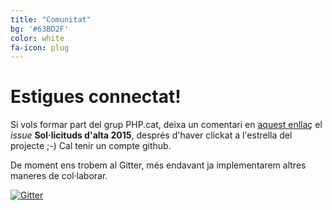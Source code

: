 ```yaml
---
title: "Comunitat"
bg: '#63BD2F'
color: white
fa-icon: plug
---
```


# Estigues connectat!

Si vols formar part del grup PHP.cat, deixa un comentari en [aquest enllaç](https://github.com/phpcat/phpcat/issues/2) el *issue* **Sol·licituds d'alta 2015**, després d'haver clickat a l'estrella del projecte ;-) Cal tenir un compte github.

De moment ens trobem al Gitter, més endavant ja implementarem altres maneres de col·laborar.

[![Gitter](https://badges.gitter.im/Join%20Chat.svg)](https://gitter.im/phpcat/phpcat?utm_source=badge&utm_medium=badge&utm_campaign=pr-badge&utm_content=badge)


